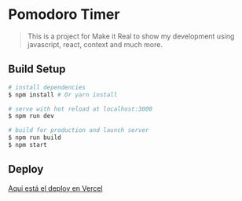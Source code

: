 
# Pomodoro Timer

> This is a project for Make it Real to show my development using javascript, react, context and much more.

## Build Setup

``` bash
# install dependencies
$ npm install # Or yarn install

# serve with hot reload at localhost:3000
$ npm run dev

# build for production and launch server
$ npm run build
$ npm start

```
## Deploy
[Aqui está el deploy en Vercel](https://pomodoro-timer-orpin.vercel.app/)

